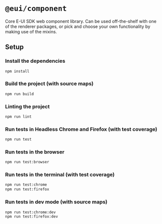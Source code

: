 # `@eui/component`

Core E-UI SDK web component library.  Can be used off-the-shelf with one of the
renderer packages, or pick and choose your own functionality by making use of
the mixins.

## Setup

### Install the dependencies

```bash
npm install
```

### Build the project (with source maps)

```bash
npm run build
```

### Linting the project
```bash
npm run lint
```

### Run tests in Headless Chrome and Firefox (with test coverage)

```bash
npm run test
```

### Run tests in the browser

```bash
npm run test:browser
```

### Run tests in the terminal (with test coverage)

```bash
npm run test:chrome
npm run test:firefox
```

### Run tests in dev mode (with source maps)

```bash
npm run test:chrome:dev
npm run test:firefox:dev
```
